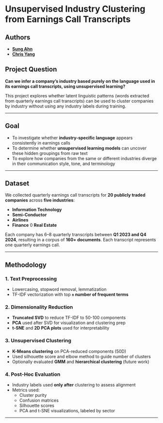 # Unsupervised Industry Clustering from Earnings Call Transcripts

## Authors
- **[Sung Ahn](https://github.com/sahn1998)**
- **[Chris Yang](https://github.com/ChristufaY)**

## Project Question
**Can we infer a company’s industry based purely on the language used in its earnings call transcripts, using unsupervised learning?**

This project explores whether latent linguistic patterns (words extracted from quarterly earnings call transcripts) can be used to cluster companies by industry without using any industry labels during training.

---

## Goal
- To investigate whether **industry-specific language** appears consistently in earnings calls
- To determine whether **unsupervised learning models** can uncover these hidden groupings from raw text
- To explore how companies from the same or different industries diverge in their communication style, tone, and terminology

---

## Dataset
We collected quarterly earnings call transcripts for **20 publicly traded companies** across **five industries**:
- **Information Technology**
- **Semi-Conductor**
- **Airlines**
- **Finance**
0 **Real Estate**

Each company has 6–8 quarterly transcripts between **Q1 2023 and Q4 2024**, resulting in a corpus of **160+ documents**. Each transcript represents one quarterly earnings call.

---

## Methodology

### 1. Text Preprocessing
- Lowercasing, stopword removal, lemmatization
- TF-IDF vectorization with top **`n` number of frequent terms**

### 2. Dimensionality Reduction
- **Truncated SVD** to reduce TF-IDF to 50-100 components
- **PCA** used after SVD for visualization and clustering prep
- **t-SNE** and **2D PCA plots** used for interpretability

### 3. Unsupervised Clustering
- **K-Means clustering** on PCA-reduced components (50D)
- Used silhouette score and elbow method to guide number of clusters
- Optionally evaluated **GMM** and **hierarchical clustering** (future work)

### 4. Post-Hoc Evaluation
- Industry labels used **only after** clustering to assess alignment
- Metrics used:
  - Cluster purity
  - Confusion matrices
  - Silhouette scores
  - PCA and t-SNE visualizations, labeled by sector

---